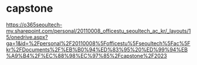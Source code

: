 # capstone

https://o365seoultech-my.sharepoint.com/personal/20110008_officestu_seoultech_ac_kr/_layouts/15/onedrive.aspx?ga=1&id=%2Fpersonal%2F20110008%5Fofficestu%5Fseoultech%5Fac%5Fkr%2FDocuments%2F%EB%B0%94%ED%83%95%20%ED%99%94%EB%A9%B4%2F%EC%88%98%EC%97%85%2Fcapstone%2F2023
